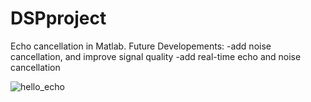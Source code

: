 # DSPproject
Echo cancellation in Matlab. 
Future Developements:
-add noise cancellation, and improve signal quality
-add real-time echo and noise cancellation


![hello_echo](https://user-images.githubusercontent.com/25523755/27505972-c46eed22-5862-11e7-8412-9808c4967628.png)

